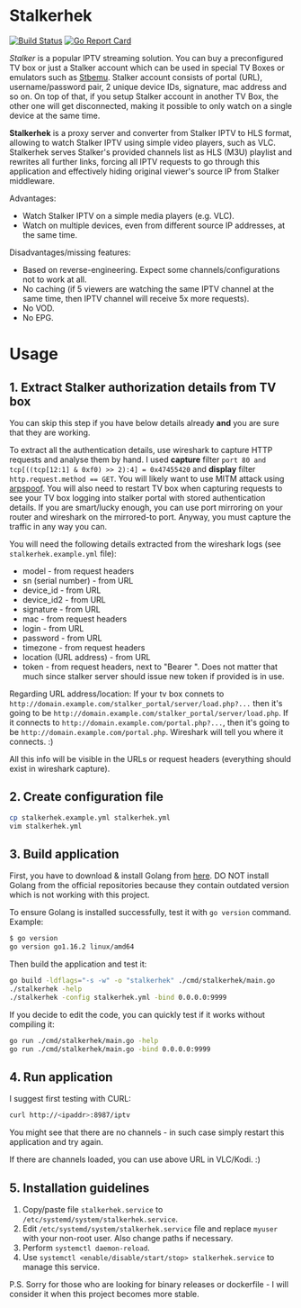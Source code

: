 # Stalkerhek

[![Build Status](https://travis-ci.com/erkexzcx/stalkerhek.svg?branch=master)](https://travis-ci.com/erkexzcx/stalkerhek) 
[![Go Report Card](https://goreportcard.com/badge/github.com/erkexzcx/stalkerhek)](https://goreportcard.com/report/github.com/erkexzcx/stalkerhek)

*Stalker* is a popular IPTV streaming solution. You can buy a preconfigured TV box or just a Stalker account which can be used in special TV Boxes or emulators such as [Stbemu](https://play.google.com/store/search?q=StbEmu). Stalker account consists of portal (URL), username/password pair, 2 unique device IDs, signature, mac address and so on. On top of that, if you setup Stalker account in another TV Box, the other one will get disconnected, making it possible to only watch on a single device at the same time.

**Stalkerhek** is a proxy server and converter from Stalker IPTV to HLS format, allowing to watch Stalker IPTV using simple video players, such as VLC. Stalkerhek serves Stalker's provided channels list as HLS (M3U) playlist and rewrites all further links, forcing all IPTV requests to go through this application and effectively hiding original viewer's source IP from Stalker middleware.

Advantages:
* Watch Stalker IPTV on a simple media players (e.g. VLC).
* Watch on multiple devices, even from different source IP addresses, at the same time.

Disadvantages/missing features:
* Based on reverse-engineering. Expect some channels/configurations not to work at all.
* No caching (if 5 viewers are watching the same IPTV channel at the same time, then IPTV channel will receive 5x more requests).
* No VOD.
* No EPG.

# Usage

## 1. Extract Stalker authorization details from TV box

You can skip this step if you have below details already **and** you are sure that they are working.

To extract all the authentication details, use wireshark to capture HTTP requests and analyse them by hand. I used **capture** filter `port 80 and tcp[((tcp[12:1] & 0xf0) >> 2):4] = 0x47455420` and **display** filter `http.request.method == GET`. You will likely want to use MITM attack using [arpspoof](https://www.irongeek.com/i.php?page=security/arpspoof). You will also need to restart TV box when capturing requests to see your TV box logging into stalker portal with stored authentication details. If you are smart/lucky enough, you can use port mirroring on your router and wireshark on the mirrored-to port. Anyway, you must capture the traffic in any way you can.

You will need the following details extracted from the wireshark logs (see `stalkerhek.example.yml` file):
* model - from request headers
* sn (serial number) - from URL
* device_id - from URL
* device_id2 - from URL
* signature - from URL
* mac - from request headers
* login - from URL
* password - from URL
* timezone - from request headers
* location (URL address) - from URL
* token - from request headers, next to "Bearer ". Does not matter that much since stalker server should issue new token if provided is in use.

Regarding URL address/location: If your tv box connets to `http://domain.example.com/stalker_portal/server/load.php?...` then it's going to be `http://domain.example.com/stalker_portal/server/load.php`. If it connects to `http://domain.example.com/portal.php?...`, then it's going to be `http://domain.example.com/portal.php`. Wireshark will tell you where it connects. :)

All this info will be visible in the URLs or request headers (everything should exist in wireshark capture).

## 2. Create configuration file

```bash
cp stalkerhek.example.yml stalkerhek.yml
vim stalkerhek.yml
```

## 3. Build application

First, you have to download & install Golang from [here](https://golang.org/doc/install). DO NOT install Golang from the official repositories because they contain outdated version which is not working with this project.

To ensure Golang is installed successfully, test it with `go version` command. Example:
```bash
$ go version
go version go1.16.2 linux/amd64
```

Then build the application and test it:
```bash
go build -ldflags="-s -w" -o "stalkerhek" ./cmd/stalkerhek/main.go
./stalkerhek -help
./stalkerhek -config stalkerhek.yml -bind 0.0.0.0:9999
```

If you decide to edit the code, you can quickly test if it works without compiling it:
```bash
go run ./cmd/stalkerhek/main.go -help
go run ./cmd/stalkerhek/main.go -bind 0.0.0.0:9999
```

## 4. Run application

I suggest first testing with CURL:
```bash
curl http://<ipaddr>:8987/iptv
```

You might see that there are no channels - in such case simply restart this application and try again.

If there are channels loaded, you can use above URL in VLC/Kodi. :)

## 5. Installation guidelines

1. Copy/paste file `stalkerhek.service` to `/etc/systemd/system/stalkerhek.service`.
2. Edit `/etc/systemd/system/stalkerhek.service` file and replace `myuser` with your non-root user. Also change paths if necessary.
3. Perform `systemctl daemon-reload`.
4. Use `systemctl <enable/disable/start/stop> stalkerhek.service` to manage this service.

P.S. Sorry for those who are looking for binary releases or dockerfile - I will consider it when this project becomes more stable.

